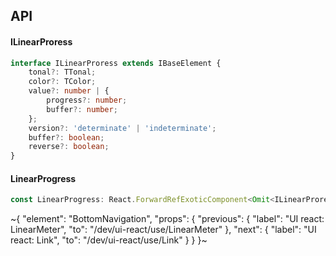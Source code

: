 

## API

#### ILinearProress

```ts
interface ILinearProress extends IBaseElement {
    tonal?: TTonal;
    color?: TColor;
    value?: number | {
        progress?: number;
        buffer?: number;
    };
    version?: 'determinate' | 'indeterminate';
    buffer?: boolean;
    reverse?: boolean;
}
```

#### LinearProgress

```ts
const LinearProgress: React.ForwardRefExoticComponent<Omit<ILinearProress, "ref"> & React.RefAttributes<unknown>>;
```


~{
  "element": "BottomNavigation",
  "props": {
    "previous": {
      "label": "UI react: LinearMeter",
      "to": "/dev/ui-react/use/LinearMeter"
    },
    "next": {
      "label": "UI react: Link",
      "to": "/dev/ui-react/use/Link"
    }
  }
}~

